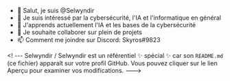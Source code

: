 - 👋 Salut, je suis @Selwyndir
- 👀 Je suis intéressé par la cybersécurité, l'IA et l'informatique en général
- 🌱 J'apprends actuellement l'IA et les bases de la cybersécurité
- 💞️ Je souhaite collaborer sur plein de projets
- 📫 Comment me joindre sur Discord: Skyros#9823

<! ---
Selwyndir / Selwyndir est un référentiel ✨ spécial ✨ car son `README.md` (ce fichier) apparaît sur votre profil GitHub.
Vous pouvez cliquer sur le lien Aperçu pour examiner vos modifications.
--->
